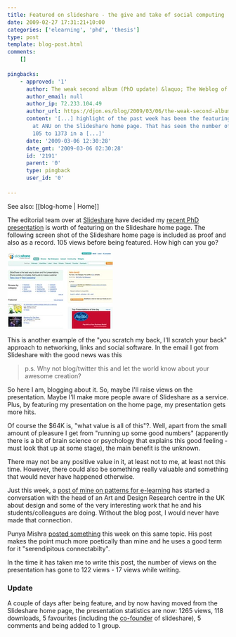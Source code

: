 ```yaml
---
title: Featured on slideshare - the give and take of social computing
date: 2009-02-27 17:31:21+10:00
categories: ['elearning', 'phd', 'thesis']
type: post
template: blog-post.html
comments:
    []
    
pingbacks:
    - approved: '1'
      author: The weak second album (PhD update) &laquo; The Weblog of (a) David Jones
      author_email: null
      author_ip: 72.233.104.49
      author_url: https://djon.es/blog/2009/03/06/the-weak-second-album-phd-update/
      content: '[...] highlight of the past week has been the featuring of the PhD presentation
        at ANU on the Slideshare home page. That has seen the number of views go from
        105 to 1373 in a [...]'
      date: '2009-03-06 12:30:28'
      date_gmt: '2009-03-06 02:30:28'
      id: '2191'
      parent: '0'
      type: pingback
      user_id: '0'
    
---
```


See also: [[blog-home | Home]]

The editorial team over at [Slideshare](http://slideshare.net/) have decided my [recent PhD presentation](/blog2/2009/02/21/an-information-systems-design-theory-for-e-learning/) is worth of featuring on the Slideshare home page. The following screen shot of the Slideshare home page is included as proof and also as a record. 105 views before being featured. How high can you go?

[![Featured on slideshare](images/3312821107_b2521bc35c_m.jpg)](http://www.flickr.com/photos/david_jones/3312821107/ "Featured on slideshare by David T Jones, on Flickr")

This is another example of the "you scratch my back, I'll scratch your back" approach to networking, links and social software. In the email I got from Slideshare with the good news was this

> p.s. Why not blog/twitter this and let the world know about your awesome creation?

So here I am, blogging about it. So, maybe I'll raise views on the presentation. Maybe I'll make more people aware of Slideshare as a service. Plus, by featuring my presentation on the home page, my presentation gets more hits.

Of course the $64K is, "what value is all of this"?. Well, apart from the small amount of pleasure I get from "running up some good numbers" (apparently there is a bit of brain science or psychology that explains this good feeling - must look that up at some stage), the main benefit is the unknown.

There may not be any positive value in it, at least not to me, at least not this time. However, there could also be something really valuable and something that would never have happened otherwise.

Just this week, a [post of mine on patterns for e-learning](/blog2/2009/02/22/patterns-for-e-learning-a-lost-opportunity-or-destined-to-fail/) has started a conversation with the head of an Art and Design Research centre in the UK about design and some of the very interesting work that he and his students/colleagues are doing. Without the blog post, I would never have made that connection.

Punya Mishra [posted something](http://punya.educ.msu.edu/2009/02/21/gandhi-ambigrams-creativity-the-power-of-small-pieces-loosely-joined/) this week on this same topic. His post makes the point much more poetically than mine and he uses a good term for it "serendipitous connectabilty".

In the time it has taken me to write this post, the number of views on the presentation has gone to 122 views - 17 views while writing.

### Update

A couple of days after being feature, and by now having moved from the Slideshare home page, the presentation statistics are now: 1265 views, 118 downloads, 5 favourites (including the [co-founder](http://www.webyantra.net/about/) of slideshare), 5 comments and being added to 1 group.